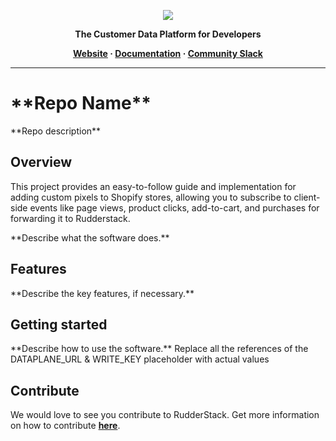 <p align="center">
  <a href="https://rudderstack.com/">
    <img src="https://user-images.githubusercontent.com/59817155/121357083-1c571300-c94f-11eb-8cc7-ce6df13855c9.png">
  </a>
</p>

<p align="center"><b>The Customer Data Platform for Developers</b></p>

<p align="center">
  <b>
    <a href="https://rudderstack.com">Website</a>
    ·
    <a href="">Documentation</a>
    ·
    <a href="https://rudderstack.com/join-rudderstack-slack-community">Community Slack</a>
  </b>
</p>

---

# \*\*Repo Name\*\*

\*\*Repo description\*\*

## Overview
This project provides an easy-to-follow guide and implementation for adding custom pixels to Shopify stores, allowing you to subscribe to client-side events like page views, product clicks, add-to-cart, and purchases for forwarding it to Rudderstack.

\*\*Describe what the software does.\*\*

## Features

\*\*Describe the key features, if necessary.\*\*

## Getting started

\*\*Describe how to use the software.\*\*
Replace all the references of the DATAPLANE_URL & WRITE_KEY placeholder with actual values

## Contribute

We would love to see you contribute to RudderStack. Get more information on how to contribute [**here**](CONTRIBUTING.md).
